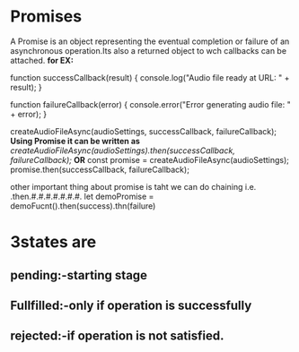 # Promises
A Promise is an object representing the eventual completion or failure of an asynchronous operation.Its also a returned object to wch callbacks can be attached.
__for EX:__

function successCallback(result) {
  console.log("Audio file ready at URL: " + result);
}

function failureCallback(error) {
  console.error("Error generating audio file: " + error);
}

createAudioFileAsync(audioSettings, successCallback, failureCallback);
__Using Promise it can be written as__
_createAudioFileAsync(audioSettings).then(successCallback, failureCallback);_ 
__OR__
const promise = createAudioFileAsync(audioSettings); 
promise.then(successCallback, failureCallback);

other important thing about promise  is taht we can do chaining 
i.e.
.then.#.#.#.#.#.#.#.
let demoPromise = demoFucnt().then(success).thn(failure)

# 3states are
## pending:-starting stage
## Fullfilled:-only if operation is successfully
## rejected:-if operation is not satisfied.
